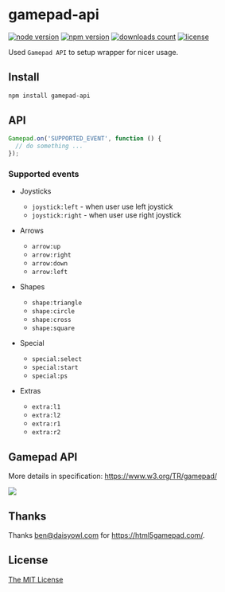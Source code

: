 # gamepad-api

[![node version](https://img.shields.io/node/v/gamepad-api.svg)](https://www.npmjs.com/package/gamepad-api)
[![npm version](https://badge.fury.io/js/gamepad-api.svg)](https://badge.fury.io/js/gamepad-api)
[![downloads count](https://img.shields.io/npm/dt/gamepad-api.svg)](https://www.npmjs.com/package/gamepad-api)
[![license](https://img.shields.io/npm/l/gamepad-api.svg)](https://piecioshka.mit-license.org)

Used `Gamepad API` to setup wrapper for nicer usage.

## Install

```bash
npm install gamepad-api
```

## API

```javascript
Gamepad.on('SUPPORTED_EVENT', function () {
  // do something ...
});
```

### Supported events

 - Joysticks
     - `joystick:left` - when user use left joystick
     - `joystick:right` - when user use right joystick

 - Arrows
     - `arrow:up`
     - `arrow:right`
     - `arrow:down`
     - `arrow:left`

 - Shapes
     - `shape:triangle`
     - `shape:circle`
     - `shape:cross`
     - `shape:square`

 - Special
     - `special:select`
     - `special:start`
     - `special:ps`

 - Extras
     - `extra:l1`
     - `extra:l2`
     - `extra:r1`
     - `extra:r2`

## Gamepad API

More details in specification: https://www.w3.org/TR/gamepad/

![](https://w3c.github.io/gamepad/standard_gamepad.svg)

## Thanks

Thanks ben@daisyowl.com for https://html5gamepad.com/.

## License

[The MIT License](https://piecioshka.mit-license.org/)
